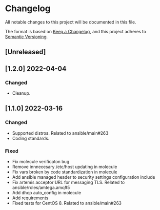# Changelog
All notable changes to this project will be documented in this file.

The format is based on [Keep a Changelog](https://keepachangelog.com/en/1.0.0/),
and this project adheres to [Semantic Versioning](https://semver.org/spec/v2.0.0.html).

## [Unreleased]

## [1.2.0] 2022-04-04
### Changed
- Cleanup.

## [1.1.0] 2022-03-16
### Changed
- Supported distros. Related to ansible/main#263
- Coding standards.

### Fixed
- Fix molecule verificaton bug
- Remove innnecesary /etc/host updating in molecule
- Fix vars broken by code standardization in molecule
- Add ansible managed header to security settings configuration include
- Fix artemis acceptor URL for messaging TLS. Related to ansible/roles/amtega.amq#5
- Add dhcp auto_config in molecule
- Add requirements
- Fixed tests for CentOS 8. Related to ansible/main#263
